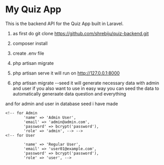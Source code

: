 # My Quiz App
This is the backend API for the Quiz App built in Laravel.



1. as first do git clone https://github.com/shrebiju/quiz-backend.git
2. composer install 
3. create .env file 
4. php artisan migrate 
5. php artisan serve
 it will run on http://127.0.0.1:8000 

6. php artisan migrate --seed it will generate necessary data with admin and user
if you also want to use in easy way you can seed the data to automatically generaate data question and everything

and for admin and user in database seed i have made 
    
    <!-- for Admin
            'name' => 'Admin User',
            'email' => 'admin@admin.com',
            'password' => bcrypt('password'), 
            'role' => 'admin', --> -->
    <!-- for User

            'name' => 'Regular User',
            'email' => 'user01@example.com',
            'password' => bcrypt('password'),
            'role' => 'user', -->
   
